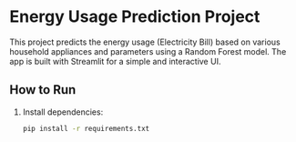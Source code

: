 # Energy Usage Prediction Project

This project predicts the energy usage (Electricity Bill) based on various household appliances and parameters using a Random Forest model. The app is built with Streamlit for a simple and interactive UI.

## How to Run
1. Install dependencies:
   ```bash
   pip install -r requirements.txt
